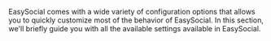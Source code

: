 EasySocial comes with a wide variety of configuration options that allows you to quickly customize most of the behavior of EasySocial. In this section, we'll briefly guide you with all the available settings available in EasySocial.